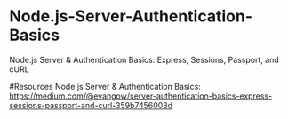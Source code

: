 # Node.js-Server-Authentication-Basics
Node.js Server &amp; Authentication Basics:  Express, Sessions, Passport, and cURL

#Resources
Node.js Server & Authentication Basics: https://medium.com/@evangow/server-authentication-basics-express-sessions-passport-and-curl-359b7456003d
